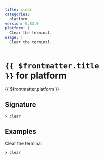 ```yaml
---
title: clear
categories: |
  platform
version: 0.83.0
platform: |
  Clear the terminal.
usage: |
  Clear the terminal.
---
```


# <code>{{ $frontmatter.title }}</code> for platform

<div class='command-title'>{{ $frontmatter.platform }}</div>

## Signature

```> clear ```

## Examples

Clear the terminal
```shell
> clear

```
